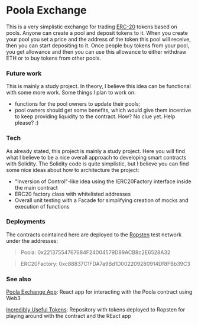 # Poola Exchange

This is a very simplistic exchange for trading [ERC-20](https://ethereum.org/en/developers/docs/standards/tokens/erc-20/) tokens based on pools. Anyone can create a pool and deposit tokens to it. When you create your pool you set a price and the address of the token this pool will receive, then you can start depositing to it. Once people buy tokens from your pool, you get allowance and then you can use this allowance to either withdraw ETH or to buy tokens from other pools.

### Future work

This is mainly a study project. In theory, I believe this idea can be functional with some more work. Some things I plan to work on:
- functions for the pool owners to update their pools;
- pool owners should get some benefits, which would give them incentive to keep providing liquidity to the contract. How? No clue yet. Help please? :)

### Tech

As already stated, this project is mainly a study project. Here you will find what I believe to be a nice overall approach to developing smart contracts with Solidity. The Solidity code is quite simplistic, but I believe you can find some nice ideas about how to architecture the project:
- "Inversion of Control"-like idea using the IERC20Factory interface inside the main contract
- ERC20 factory class with whitelisted addresses
- Overall unit testing with a Facade for simplifying creation of mocks and execution of functions

### Deployments

The contracts cointained here are deployed to the [Ropsten](https://ropsten.etherscan.io) test network under the addresses:

>Poola: 0x22137554767684F24004579D89ACB8c2E6528A32

>ERC20Factory: 0xc88837C1FDA7a9Bd1D002209280914Df8FBb39C3

### See also

[Poola Exchange App](https://github.com/pedromtcosta/poola-exchange-app): React app for interacting with the Poola contract using Web3

[Incredibly Useful Tokens](https://github.com/pedromtcosta/incredibly-useful-tokens): Repository with tokens deployed to Ropsten for playing around with the contract and the REact app
